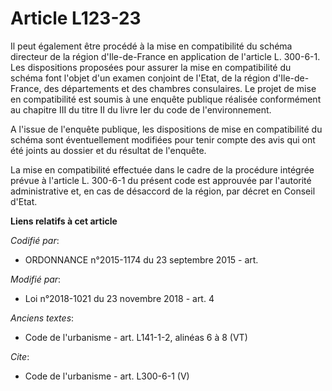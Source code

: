 # Article L123-23

Il peut également être procédé à la mise en compatibilité du schéma directeur de la région d'Ile-de-France en application de
l'article L. 300-6-1. Les dispositions proposées pour assurer la mise en compatibilité du schéma font l'objet d'un examen
conjoint de l'Etat, de la région d'Ile-de-France, des départements et des chambres consulaires. Le projet de mise en
compatibilité est soumis à une enquête publique réalisée conformément au chapitre III du titre II du livre Ier du code de
l'environnement.

A l'issue de l'enquête publique, les dispositions de mise en compatibilité du schéma sont éventuellement modifiées pour tenir
compte des avis qui ont été joints au dossier et du résultat de l'enquête.

La mise en compatibilité effectuée dans le cadre de la procédure intégrée prévue à l'article L. 300-6-1 du présent code est
approuvée par l'autorité administrative et, en cas de désaccord de la région, par décret en Conseil d'Etat.

**Liens relatifs à cet article**

_Codifié par_:

  - ORDONNANCE n°2015-1174 du 23 septembre 2015 - art.

_Modifié par_:

  - Loi n°2018-1021 du 23 novembre 2018 - art. 4

_Anciens textes_:

  - Code de l'urbanisme - art. L141-1-2, alinéas 6 à 8 (VT)

_Cite_:

  - Code de l'urbanisme - art. L300-6-1 (V)
